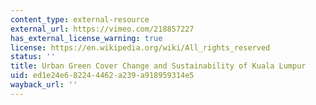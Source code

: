 ```yaml
---
content_type: external-resource
external_url: https://vimeo.com/218857227
has_external_license_warning: true
license: https://en.wikipedia.org/wiki/All_rights_reserved
status: ''
title: Urban Green Cover Change and Sustainability of Kuala Lumpur
uid: ed1e24e6-8224-4462-a239-a918959314e5
wayback_url: ''
---
```

